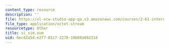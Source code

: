 ```yaml
---
content_type: resource
description: ''
file: https://ol-ocw-studio-app-qa.s3.amazonaws.com/courses/2-61-internal-combustion-engines-spring-2017/6ec42a5de2f781c7227819b88a89231d_si_sim.oum
file_type: application/octet-stream
resourcetype: Other
title: si_sim.oum
uid: 6ec42a5d-e2f7-81c7-2278-19b88a89231d
---
```

